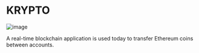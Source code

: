 # KRYPTO
![image](https://github.com/RAHUKKRRANJAN/KRYPTO./assets/95334918/84cc707e-22bd-4dfa-b586-58897b7927ea)



A real-time blockchain application is used today to transfer Ethereum coins between accounts.

